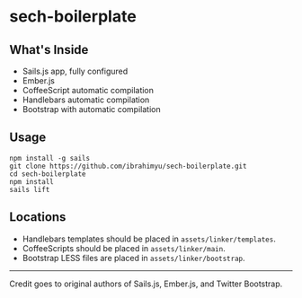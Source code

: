 # sech-boilerplate

## What's Inside

- Sails.js app, fully configured
- Ember.js
- CoffeeScript automatic compilation
- Handlebars automatic compilation
- Bootstrap with automatic compilation


## Usage

````
npm install -g sails
git clone https://github.com/ibrahimyu/sech-boilerplate.git
cd sech-boilerplate
npm install
sails lift
````


## Locations

- Handlebars templates should be placed in ````assets/linker/templates````.
- CoffeeScripts should be placed in ````assets/linker/main````.
- Bootstrap LESS files are placed in ````assets/linker/bootstrap````.

-----

Credit goes to original authors of Sails.js, Ember.js, and Twitter Bootstrap.